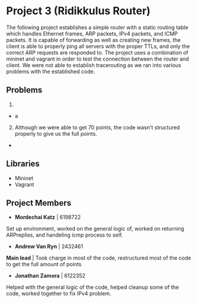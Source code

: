 Project 3 (Ridikkulus Router)
=============================

The following project establishes a simple router with a static routing table which handles Ethernet frames, ARP packets, IPv4 packets, and ICMP packets. It is capable of forwarding as well as creating new frames, the client is able to properly ping all servers with the proper TTLs, and only the correct ARP requests are responded to. The project uses a combination of mininet and vagrant in order to test the connection between the router and client.
We were not able to establish tracerouting as we ran into various problems with the established code.

## Problems
1. 
- a
2. Although we were able to get 70 points, the code wasn't structured properly to give us the full points. 
- 

## Libraries
- Mininet
- Vagrant

## Project Members
- **Mordechai Katz** | 6198722

Set up environment, worked on the general logic of, worked on returning ARPreplies, and handeling icmp process to self. 
- **Andrew Van Ryn** | 2432461

**Main lead** | Took charge in most of the code, restructured most of the code to get the full amount of points
- **Jonathan Zamora** | 6122352

Helped with the general logic of the code, helped cleanup some of the code, worked together to fix IPv4 problem.
